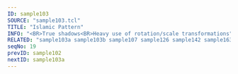 ```yaml
---
ID: sample103
SOURCE: "sample103.tcl"
TITLE: "Islamic Pattern"
INFO: "<BR>True shadows<BR>Heavy use of rotation/scale transformations"
RELATED: "sample103a sample103b sample107 sample126 sample142 sample163 sample165 sample167 sample168"
seqNo: 19
prevID: sample102
nextID: sample103a
---
```

